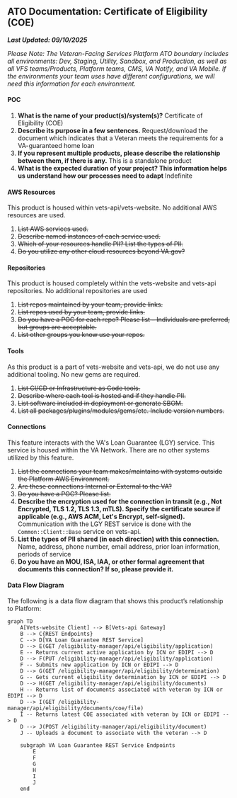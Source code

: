 ## ATO Documentation: Certificate of Eligibility (COE)
**_Last Updated: 09/10/2025_**

_Please Note: The Veteran-Facing Services Platform ATO boundary includes all environments: Dev, Staging, Utility, Sandbox, and Production, as well as all VFS teams/Products, Platform teams, CMS, VA Notify, and VA Mobile. If the environments your team uses have different configurations, we will need this information for each environment._

#### POC
1. **What is the name of your product(s)/system(s)?** Certificate of Eligibility (COE)
2. **Describe its purpose in a few sentences.** Request/download the document which indicates that a Veteran meets the requirements for a VA-guaranteed home loan
3. **If you represent multiple products, please describe the relationship between them, if there is any.** This is a standalone product
4. **What is the expected duration of your project? This information helps us understand how our processes need to adapt** Indefinite

#### AWS Resources

This product is housed within vets-api/vets-website.  No additional AWS resources are used.
1. ~~List AWS services used.~~
2. ~~Describe named instances of each service used.~~
3. ~~Which of your resources handle PII? List the types of PII.~~
4. ~~Do you utilize any other cloud resources beyond VA.gov?~~

#### Repositories

This product is housed completely within the vets-website and vets-api repositories.  No additional repositories are used

1. ~~List repos maintained by your team, provide links.~~
2. ~~List repos used by your team, provide links.~~
3. ~~Do you have a POC for each repo? Please list – Individuals are preferred, but groups are acceptable.~~
4. ~~List other groups you know use your repos.~~

#### Tools

As this product is a part of vets-website and vets-api, we do not use any additional tooling.  No new gems are required.

1. ~~List CI/CD or Infrastructure as Code tools.~~
2. ~~Describe where each tool is hosted and if they handle PII.~~
3. ~~List software included in deployment or generate SBOM.~~
4. ~~List all packages/plugins/modules/gems/etc. Include version numbers.~~

#### Connections

This feature interacts with the VA's Loan Guarantee (LGY) service.  This service is housed within the VA Network.  There are no other systems utilized by this feature.

1. ~~List the connections your team makes/maintains with systems outside the Platform AWS Environment.~~
2. ~~Are these connections Internal or External to the VA?~~
3. ~~Do you have a POC? Please list.~~
4. **Describe the encryption used for the connection in transit (e.g., Not Encrypted, TLS 1.2, TLS 1.3, mTLS). Specify the certificate source if applicable (e.g., AWS ACM, Let's Encrypt, self-signed).** Communication with the LGY REST service is done with the `Common::Client::Base` service on vets-api.
5. **List the types of PII shared (in each direction) with this connection.** Name, address, phone number, email address, prior loan information, periods of service
6. **Do you have an MOU, ISA, IAA, or other formal agreement that documents this connection? If so, please provide it.** 

#### Data Flow Diagram
The following is a data flow diagram that shows this product’s relationship to Platform:

```mermaid
graph TD
    A[Vets-website Client] --> B[Vets-api Gateway]
    B --> C{REST Endpoints}
    C --> D[VA Loan Guarantee REST Service]
    D --> E(GET /eligibility-manager/api/eligibility/application)
    E -- Returns current active application by ICN or EDIPI --> D
    D --> F(PUT /eligibility-manager/api/eligibility/application)
    F -- Submits new application by ICN or EDIPI --> D
    D --> G(GET /eligibility-manager/api/eligibility/determination)
    G -- Gets current eligibility determination by ICN or EDIPI --> D
    D --> H(GET /eligibility-manager/api/eligibility/documents)
    H -- Returns list of documents associated with veteran by ICN or EDIPI --> D
    D --> I(GET /eligibility-manager/api/eligibility/documents/coe/file)
    I -- Returns latest COE associated with veteran by ICN or EDIPI --> D
    D --> J(POST /eligibility-manager/api/eligibility/document)
    J -- Uploads a document to associate with the veteran --> D

    subgraph VA Loan Guarantee REST Service Endpoints
        E
        F
        G
        H
        I
        J
    end
```
